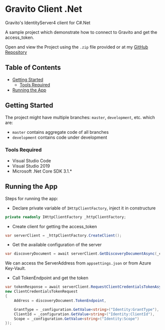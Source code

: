 # Gravito Client .Net
Gravito's IdentityServer4 client for C#.Net

A sample project which demonstrate how to connect to Gravito and get the access_token.

Open and view the Project using the `.zip` file provided or at my [GitHub Repository]

## Table of Contents
- [Getting Started](#getting-started)
	- [Tools Required](#tools-required)
- [Running the App](#running-the-app)

## Getting Started

The project might have multiple branches: `master`, `development`, etc. which are:

* `master` contains aggregate code of all branches
* `development` contains code under development

### Tools Required

* Visual Studio Code
* Visual Studio 2019
* Microsoft .Net Core SDK 3.1.*

## Running the App

Steps for running the app:

* Declare private variable of `IHttpClientFactory`, inject it in constructure
```c#
private readonly IHttpClientFactory _httpClientFactory;
```

* Create client for getting the access_token
```c#
var serverClient = _httpClientFactory.CreateClient();
```

* Get the available configuration of the server
```c#
var discoveryDocument = await serverClient.GetDiscoveryDocumentAsync(_configuration.GetValue<string>("Identity:ServerAddress"));
```

We can access the ServerAddress from `appsettings.json` or from Azure Key-Vault.


* Call TokenEndpoint and get the token
```c#
var tokenResponse = await serverClient.RequestClientCredentialsTokenAsync (
new ClientCredentialsTokenRequest
{
    Address = discoveryDocument.TokenEndpoint,

    GrantType = _configuration.GetValue<string>("Identity:GrantType"),
    ClientId = _configuration.GetValue<string>("Identity:ClientId"),
    Scope = _configuration.GetValue<string>("Identity:Scope")
});
```

[GitHub Repository]: https://github.com/GravitoLtd/gravito-client-dotnet

[Website]:(https://www.gravito.net)
